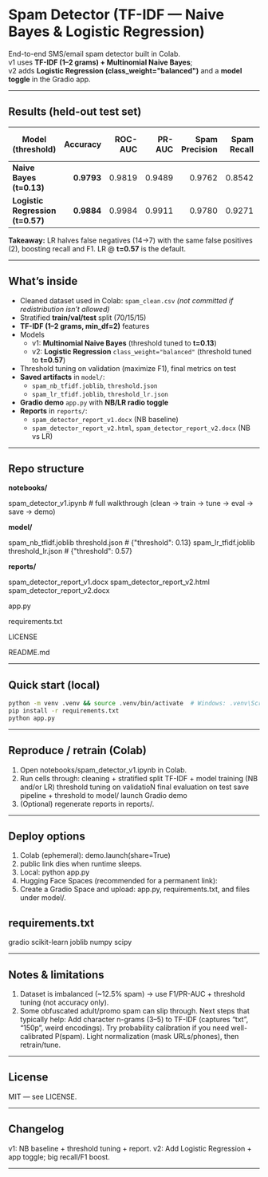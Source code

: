 # Spam Detector (TF-IDF — Naive Bayes & Logistic Regression)

End-to-end SMS/email spam detector built in Colab.  
v1 uses **TF-IDF (1–2 grams) + Multinomial Naive Bayes**;  
v2 adds **Logistic Regression (class_weight="balanced")** and a **model toggle** in the Gradio app.

---

## Results (held-out test set)

| Model (threshold) | Accuracy | ROC-AUC | PR-AUC | Spam Precision | Spam Recall | Spam F1 | Confusion (rows = actual) |
|---|---:|---:|---:|---:|---:|---:|---|
| **Naive Bayes (t=0.13)** | **0.9793** | 0.9819 | 0.9489 | 0.9762 | 0.8542 | 0.9111 | [[676, 2], [14, 82]] |
| **Logistic Regression (t=0.57)** | **0.9884** | 0.9984 | 0.9911 | 0.9780 | 0.9271 | 0.9519 | [[676, 2], [7, 89]] |

**Takeaway:** LR halves false negatives (14→7) with the same false positives (2), boosting recall and F1. LR @ **t=0.57** is the default.

---

## What’s inside

- Cleaned dataset used in Colab: `spam_clean.csv` *(not committed if redistribution isn’t allowed)*  
- Stratified **train/val/test** split (70/15/15)
- **TF-IDF (1–2 grams, min_df=2)** features
- Models  
  - v1: **Multinomial Naive Bayes** (threshold tuned to **t=0.13**)  
  - v2: **Logistic Regression** `class_weight="balanced"` (threshold tuned to **t=0.57**)
- Threshold tuning on validation (maximize F1), final metrics on test
- **Saved artifacts** in `model/`:
  - `spam_nb_tfidf.joblib`, `threshold.json`
  - `spam_lr_tfidf.joblib`, `threshold_lr.json`
- **Gradio demo** `app.py` with **NB/LR radio toggle**
- **Reports** in `reports/`:
  - `spam_detector_report_v1.docx` (NB baseline)
  - `spam_detector_report_v2.html`, `spam_detector_report_v2.docx` (NB vs LR)

---

## Repo structure

**notebooks/**

spam_detector_v1.ipynb # full walkthrough (clean → train → tune → eval → save → demo)

**model/**

spam_nb_tfidf.joblib
threshold.json # {"threshold": 0.13}
spam_lr_tfidf.joblib
threshold_lr.json # {"threshold": 0.57}

**reports/**

spam_detector_report_v1.docx
spam_detector_report_v2.html
spam_detector_report_v2.docx

app.py

requirements.txt

LICENSE

README.md

---

## Quick start (local)

```bash
python -m venv .venv && source .venv/bin/activate  # Windows: .venv\Scripts\activate
pip install -r requirements.txt
python app.py
```
---

## Reproduce / retrain (Colab)

1. Open notebooks/spam_detector_v1.ipynb in Colab.
2. Run cells through:
    cleaning + stratified split
    TF-IDF + model training (NB and/or LR)
    threshold tuning on validatioN
    final evaluation on test
    save pipeline + threshold to model/
    launch Gradio demo
3. (Optional) regenerate reports in reports/.

---

## Deploy options

1. Colab (ephemeral): demo.launch(share=True)
2. public link dies when runtime sleeps.
3. Local: python app.py
4. Hugging Face Spaces (recommended for a permanent link):
5. Create a Gradio Space and upload: app.py, requirements.txt, and files under model/.


## requirements.txt

gradio
scikit-learn
joblib
numpy
scipy

---

## Notes & limitations

1. Dataset is imbalanced (~12.5% spam) → use F1/PR-AUC + threshold tuning (not accuracy only).
2. Some obfuscated adult/promo spam can slip through. Next steps that typically help:
      Add character n-grams (3–5) to TF-IDF (captures “txt”, “150p”, weird encodings).
      Try probability calibration if you need well-calibrated P(spam).
      Light normalization (mask URLs/phones), then retrain/tune.

---

## License

MIT — see LICENSE.

---

## Changelog

v1: NB baseline + threshold tuning + report.
v2: Add Logistic Regression + app toggle; big recall/F1 boost.

---





